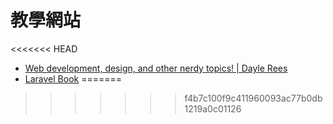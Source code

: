 # 教學網站

<<<<<<< HEAD
* [Web development, design, and other nerdy topics! | Dayle Rees](http://daylerees.com/codebright)
* [Laravel Book](http://laravelbook.com/)
=======
>>>>>>> f4b7c100f9c411960093ac77b0db1219a0c01126

